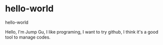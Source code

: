 # hello-world
hello-world

Hello, I'm Jump Gu, I like programing, I want to try github, I think it's a good tool to manage codes.
